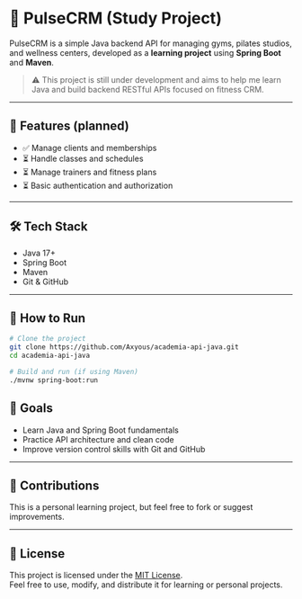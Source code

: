 # 💪 PulseCRM (Study Project)

PulseCRM is a simple Java backend API for managing gyms, pilates studios, and wellness centers, developed as a **learning project** using **Spring Boot** and **Maven**.

> ⚠️ This project is still under development and aims to help me learn Java and build backend RESTful APIs focused on fitness CRM.

---

## 📌 Features (planned)

- ✅ Manage clients and memberships
- ⏳ Handle classes and schedules
- ⏳ Manage trainers and fitness plans
- ⏳ Basic authentication and authorization

---

## 🛠️ Tech Stack

- Java 17+
- Spring Boot
- Maven
- Git & GitHub

---

## 🚀 How to Run

```bash
# Clone the project
git clone https://github.com/Axyous/academia-api-java.git
cd academia-api-java

# Build and run (if using Maven)
./mvnw spring-boot:run 
```
## 🧠 Goals

- Learn Java and Spring Boot fundamentals
- Practice API architecture and clean code
- Improve version control skills with Git and GitHub

---

## 🤝 Contributions

This is a personal learning project, but feel free to fork or suggest improvements.

---

## 📄 License

This project is licensed under the [MIT License](LICENSE).  
Feel free to use, modify, and distribute it for learning or personal projects.